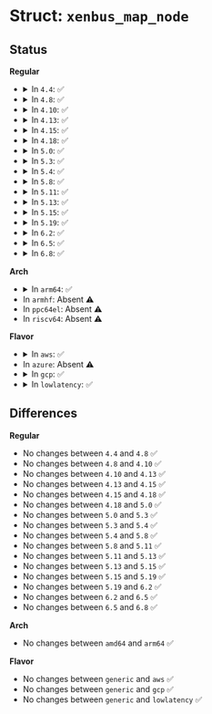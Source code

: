# Struct: <code>xenbus_map_node</code>

## Status
<b>Regular</b>
<ul>
<li>
<details>
<summary>In <code>4.4</code>: ✅</summary>

```c
struct xenbus_map_node {
    struct list_head next;
    struct (anon) pv;
    struct (anon) hvm;
    grant_handle_t handles[16];
    unsigned int nr_handles;
};
```
</details>
</li>
<li>
<details>
<summary>In <code>4.8</code>: ✅</summary>

```c
struct xenbus_map_node {
    struct list_head next;
    struct (anon) pv;
    struct (anon) hvm;
    grant_handle_t handles[16];
    unsigned int nr_handles;
};
```
</details>
</li>
<li>
<details>
<summary>In <code>4.10</code>: ✅</summary>

```c
struct xenbus_map_node {
    struct list_head next;
    struct (anon) pv;
    struct (anon) hvm;
    grant_handle_t handles[16];
    unsigned int nr_handles;
};
```
</details>
</li>
<li>
<details>
<summary>In <code>4.13</code>: ✅</summary>

```c
struct xenbus_map_node {
    struct list_head next;
    struct (anon) pv;
    struct (anon) hvm;
    grant_handle_t handles[16];
    unsigned int nr_handles;
};
```
</details>
</li>
<li>
<details>
<summary>In <code>4.15</code>: ✅</summary>

```c
struct xenbus_map_node {
    struct list_head next;
    struct (anon) pv;
    struct (anon) hvm;
    grant_handle_t handles[16];
    unsigned int nr_handles;
};
```
</details>
</li>
<li>
<details>
<summary>In <code>4.18</code>: ✅</summary>

```c
struct xenbus_map_node {
    struct list_head next;
    struct (anon) pv;
    struct (anon) hvm;
    grant_handle_t handles[16];
    unsigned int nr_handles;
};
```
</details>
</li>
<li>
<details>
<summary>In <code>5.0</code>: ✅</summary>

```c
struct xenbus_map_node {
    struct list_head next;
    struct (anon) pv;
    struct (anon) hvm;
    grant_handle_t handles[16];
    unsigned int nr_handles;
};
```
</details>
</li>
<li>
<details>
<summary>In <code>5.3</code>: ✅</summary>

```c
struct xenbus_map_node {
    struct list_head next;
    struct (anon) pv;
    struct (anon) hvm;
    grant_handle_t handles[16];
    unsigned int nr_handles;
};
```
</details>
</li>
<li>
<details>
<summary>In <code>5.4</code>: ✅</summary>

```c
struct xenbus_map_node {
    struct list_head next;
    struct (anon) pv;
    struct (anon) hvm;
    grant_handle_t handles[16];
    unsigned int nr_handles;
};
```
</details>
</li>
<li>
<details>
<summary>In <code>5.8</code>: ✅</summary>

```c
struct xenbus_map_node {
    struct list_head next;
    struct (anon) pv;
    struct (anon) hvm;
    grant_handle_t handles[16];
    unsigned int nr_handles;
};
```
</details>
</li>
<li>
<details>
<summary>In <code>5.11</code>: ✅</summary>

```c
struct xenbus_map_node {
    struct list_head next;
    struct (anon) pv;
    struct (anon) hvm;
    grant_handle_t handles[16];
    unsigned int nr_handles;
};
```
</details>
</li>
<li>
<details>
<summary>In <code>5.13</code>: ✅</summary>

```c
struct xenbus_map_node {
    struct list_head next;
    struct (anon) pv;
    struct (anon) hvm;
    grant_handle_t handles[16];
    unsigned int nr_handles;
};
```
</details>
</li>
<li>
<details>
<summary>In <code>5.15</code>: ✅</summary>

```c
struct xenbus_map_node {
    struct list_head next;
    struct (anon) pv;
    struct (anon) hvm;
    grant_handle_t handles[16];
    unsigned int nr_handles;
};
```
</details>
</li>
<li>
<details>
<summary>In <code>5.19</code>: ✅</summary>

```c
struct xenbus_map_node {
    struct list_head next;
    struct (anon) pv;
    struct (anon) hvm;
    grant_handle_t handles[16];
    unsigned int nr_handles;
};
```
</details>
</li>
<li>
<details>
<summary>In <code>6.2</code>: ✅</summary>

```c
struct xenbus_map_node {
    struct list_head next;
    struct (anon) pv;
    struct (anon) hvm;
    grant_handle_t handles[16];
    unsigned int nr_handles;
};
```
</details>
</li>
<li>
<details>
<summary>In <code>6.5</code>: ✅</summary>

```c
struct xenbus_map_node {
    struct list_head next;
    struct (anon) pv;
    struct (anon) hvm;
    grant_handle_t handles[16];
    unsigned int nr_handles;
};
```
</details>
</li>
<li>
<details>
<summary>In <code>6.8</code>: ✅</summary>

```c
struct xenbus_map_node {
    struct list_head next;
    struct (anon) pv;
    struct (anon) hvm;
    grant_handle_t handles[16];
    unsigned int nr_handles;
};
```
</details>
</li>
</ul>
<b>Arch</b>
<ul>
<li>
<details>
<summary>In <code>arm64</code>: ✅</summary>

```c
struct xenbus_map_node {
    struct list_head next;
    struct (anon) pv;
    struct (anon) hvm;
    grant_handle_t handles[16];
    unsigned int nr_handles;
};
```
</details>
</li>
<li>
In <code>armhf</code>: Absent ⚠️
</li>
<li>
In <code>ppc64el</code>: Absent ⚠️
</li>
<li>
In <code>riscv64</code>: Absent ⚠️
</li>
</ul>
<b>Flavor</b>
<ul>
<li>
<details>
<summary>In <code>aws</code>: ✅</summary>

```c
struct xenbus_map_node {
    struct list_head next;
    struct (anon) pv;
    struct (anon) hvm;
    grant_handle_t handles[16];
    unsigned int nr_handles;
};
```
</details>
</li>
<li>
In <code>azure</code>: Absent ⚠️
</li>
<li>
<details>
<summary>In <code>gcp</code>: ✅</summary>

```c
struct xenbus_map_node {
    struct list_head next;
    struct (anon) pv;
    struct (anon) hvm;
    grant_handle_t handles[16];
    unsigned int nr_handles;
};
```
</details>
</li>
<li>
<details>
<summary>In <code>lowlatency</code>: ✅</summary>

```c
struct xenbus_map_node {
    struct list_head next;
    struct (anon) pv;
    struct (anon) hvm;
    grant_handle_t handles[16];
    unsigned int nr_handles;
};
```
</details>
</li>
</ul>

## Differences
<b>Regular</b>
<ul>
<li>
No changes between <code>4.4</code> and <code>4.8</code> ✅
</li>
<li>
No changes between <code>4.8</code> and <code>4.10</code> ✅
</li>
<li>
No changes between <code>4.10</code> and <code>4.13</code> ✅
</li>
<li>
No changes between <code>4.13</code> and <code>4.15</code> ✅
</li>
<li>
No changes between <code>4.15</code> and <code>4.18</code> ✅
</li>
<li>
No changes between <code>4.18</code> and <code>5.0</code> ✅
</li>
<li>
No changes between <code>5.0</code> and <code>5.3</code> ✅
</li>
<li>
No changes between <code>5.3</code> and <code>5.4</code> ✅
</li>
<li>
No changes between <code>5.4</code> and <code>5.8</code> ✅
</li>
<li>
No changes between <code>5.8</code> and <code>5.11</code> ✅
</li>
<li>
No changes between <code>5.11</code> and <code>5.13</code> ✅
</li>
<li>
No changes between <code>5.13</code> and <code>5.15</code> ✅
</li>
<li>
No changes between <code>5.15</code> and <code>5.19</code> ✅
</li>
<li>
No changes between <code>5.19</code> and <code>6.2</code> ✅
</li>
<li>
No changes between <code>6.2</code> and <code>6.5</code> ✅
</li>
<li>
No changes between <code>6.5</code> and <code>6.8</code> ✅
</li>
</ul>
<b>Arch</b>
<ul>
<li>
No changes between <code>amd64</code> and <code>arm64</code> ✅
</li>
</ul>
<b>Flavor</b>
<ul>
<li>
No changes between <code>generic</code> and <code>aws</code> ✅
</li>
<li>
No changes between <code>generic</code> and <code>gcp</code> ✅
</li>
<li>
No changes between <code>generic</code> and <code>lowlatency</code> ✅
</li>
</ul>
